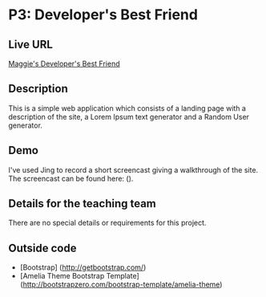# P3: Developer's Best Friend

## Live URL
[Maggie's Developer's Best Friend](http://p3.maggiehasegawa.me)

## Description
This is a simple web application which consists of a landing page with a description of the site, a Lorem Ipsum text generator and a Random User generator.

## Demo
I've used Jing to record a short screencast giving a walkthrough of the site. The screencast can be found here: ().

## Details for the teaching team
There are no special details or requirements for this project. 

## Outside code
* [Bootstrap] (http://getbootstrap.com/)
* [Amelia Theme Bootstrap Template] (http://bootstrapzero.com/bootstrap-template/amelia-theme)